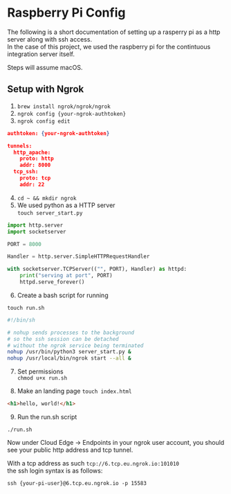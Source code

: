 # Raspberry Pi Config

The following is a short documentation of setting up a 
rasperry pi as a http server along with ssh access.   
In the case of this project, we used the raspberry pi 
for the contintuous integration server itself. 

Steps will assume macOS.

## Setup with Ngrok

1. `brew install ngrok/ngrok/ngrok`
2. `ngrok config {your-ngrok-authtoken}`
3. `ngrok config edit`

```json
authtoken: {your-ngrok-authtoken}

tunnels:
  http_apache:
    proto: http
    addr: 8000
  tcp_ssh:
    proto: tcp
    addr: 22
```
4. `cd ~ && mkdir ngrok`
5. We used python as a HTTP server   
`touch server_start.py`

```python
import http.server
import socketserver

PORT = 8000

Handler = http.server.SimpleHTTPRequestHandler

with socketserver.TCPServer(("", PORT), Handler) as httpd:
    print("serving at port", PORT)
    httpd.serve_forever()
```

6. Create a bash script for running

`touch run.sh`

```bash
#!/bin/sh

# nohup sends processes to the background
# so the ssh session can be detached 
# without the ngrok service being terminated
nohup /usr/bin/python3 server_start.py &
nohup /usr/local/bin/ngrok start --all &
```
7. Set permissions   
`chmod u+x run.sh`

8. Make an landing page
`touch index.html`

```html
<h1>hello, world!</h1>
```
9. Run the run.sh script

`./run.sh`

Now under Cloud Edge -> Endpoints in your ngrok user account, 
you should see your public http address and tcp tunnel.

With a tcp address as such `tcp://6.tcp.eu.ngrok.io:101010`   
the ssh login syntax is as follows:

`ssh {your-pi-user}@6.tcp.eu.ngrok.io -p 15583`

